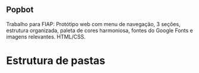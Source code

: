 ## Popbot
Trabalho para FIAP: Protótipo web com menu de navegação, 3 seções, estrutura organizada, paleta de cores harmoniosa, fontes do Google Fonts e imagens relevantes. HTML/CSS.
# Estrutura de pastas
